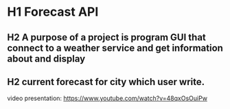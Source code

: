 # H1 Forecast API
## H2 A purpose of a project is program GUI that connect to a weather service and get information about and display
## H2 current forecast for city which user write.





video presentation: https://www.youtube.com/watch?v=48qxOsOuiPw